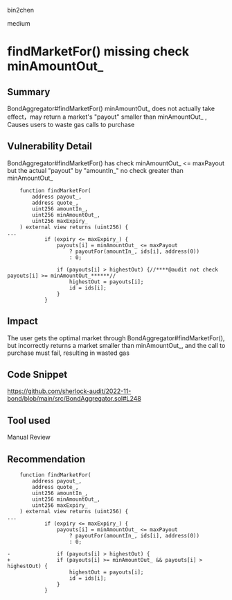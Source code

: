bin2chen

medium

# findMarketFor() missing check minAmountOut_

## Summary
BondAggregator#findMarketFor() minAmountOut_ does not actually take effect，may return a market's "payout" smaller than minAmountOut_ , Causes users to waste gas calls to purchase

## Vulnerability Detail
BondAggregator#findMarketFor() has check minAmountOut_ <= maxPayout
but the actual "payout" by "amountIn_" no check  greater than minAmountOut_
```solidity
    function findMarketFor(
        address payout_,
        address quote_,
        uint256 amountIn_,
        uint256 minAmountOut_,
        uint256 maxExpiry_
    ) external view returns (uint256) {
...
            if (expiry <= maxExpiry_) {
                payouts[i] = minAmountOut_ <= maxPayout
                    ? payoutFor(amountIn_, ids[i], address(0))
                    : 0;

                if (payouts[i] > highestOut) {//****@audit not check payouts[i] >= minAmountOut_******//
                    highestOut = payouts[i];
                    id = ids[i];
                }
            }

```


## Impact

The user gets the optimal market through BondAggregator#findMarketFor(), but incorrectly returns a market smaller than minAmountOut_, and the call to purchase must fail, resulting in wasted gas

## Code Snippet

https://github.com/sherlock-audit/2022-11-bond/blob/main/src/BondAggregator.sol#L248

## Tool used

Manual Review

## Recommendation
```solidity
    function findMarketFor(
        address payout_,
        address quote_,
        uint256 amountIn_,
        uint256 minAmountOut_,
        uint256 maxExpiry_
    ) external view returns (uint256) {
...
            if (expiry <= maxExpiry_) {
                payouts[i] = minAmountOut_ <= maxPayout
                    ? payoutFor(amountIn_, ids[i], address(0))
                    : 0;

-               if (payouts[i] > highestOut) {
+               if (payouts[i] >= minAmountOut_ && payouts[i] > highestOut) {
                    highestOut = payouts[i];
                    id = ids[i];
                }
            }

```

